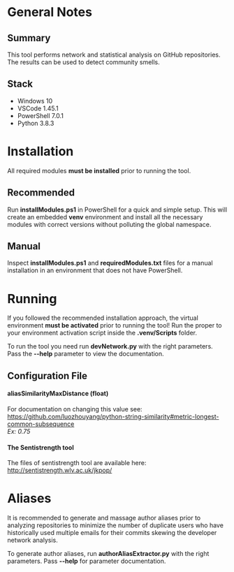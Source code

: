 # General Notes

## Summary
This tool performs network and statistical analysis on GitHub repositories. The results can be used to detect community smells.

## Stack
- Windows 10
- VSCode 1.45.1
- PowerShell 7.0.1
- Python 3.8.3


# Installation
All required modules **must be installed** prior to running the tool.

## Recommended
Run **installModules.ps1** in PowerShell for a quick and simple setup. This will create an embedded **venv** environment and install all the necessary modules with correct versions without polluting the global namespace.

## Manual
Inspect **installModules.ps1** and **requiredModules.txt** files for a manual installation in an environment that does not have PowerShell.

# Running
If you followed the recommended installation approach, the virtual environment **must be activated** prior to running the tool! Run the proper to your environment activation script inside the **.venv/Scripts** folder.

To run the tool you need run **devNetwork.py** with the right parameters. Pass the **--help** parameter to view the documentation.

## Configuration File

#### aliasSimilarityMaxDistance (float)
For documentation on changing this value see:  
https://github.com/luozhouyang/python-string-similarity#metric-longest-common-subsequence  
*Ex: 0.75*

#### The Sentistrength tool
The files of sentistrength tool are available here: 
http://sentistrength.wlv.ac.uk/jkpop/ 

# Aliases
It is recommended to generate and massage author aliases prior to analyzing repositories to minimize the number of duplicate users who have historically used multiple emails for their commits skewing the developer network analysis.

To generate author aliases, run **authorAliasExtractor.py** with the right parameters. Pass **--help** for parameter documentation.